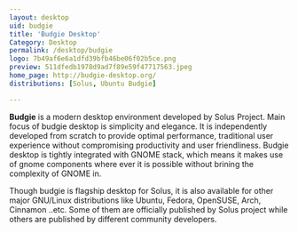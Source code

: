 ```yaml
---
layout: desktop
uid: budgie
title: 'Budgie Desktop'
Category: Desktop
permalink: /desktop/budgie
logo: 7b49af6e6a1dfd39bfb46be06f02b5ce.png
preview: 511dfedb1978d9ad7f89e59f47717563.jpeg
home_page: http://budgie-desktop.org/
distributions: [Solus, Ubuntu Budgie]

---
```


**Budgie** is a modern desktop environment developed by Solus Project. Main focus of budgie desktop is simplicity and elegance. It is independently developed from scratch to provide optimal performance, traditional user experience without compromising productivity and user friendliness. Budgie desktop is tightly integrated with GNOME stack, which means it makes use of gnome components where ever it is possible without brining the complexity of GNOME in. 

Though budgie is flagship desktop for Solus, it is also available for other major GNU/Linux distributions like Ubuntu, Fedora, OpenSUSE, Arch, Cinnamon ..etc. Some of them are officially published by Solus project while others are published by different community developers.

